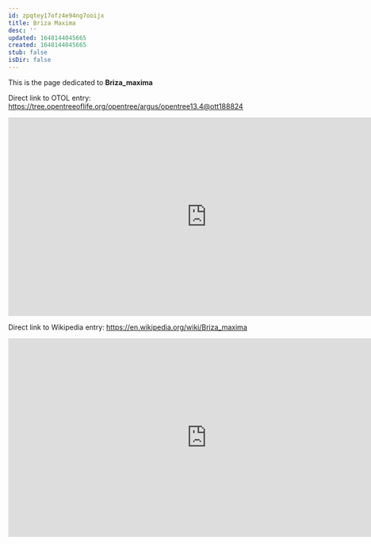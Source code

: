 ```yaml
---
id: zpqtey17ofz4e94ng7ooijx
title: Briza Maxima
desc: ''
updated: 1648144045665
created: 1648144045665
stub: false
isDir: false
---
```

This is the page dedicated to **Briza_maxima**


Direct link to OTOL entry: https://tree.opentreeoflife.org/opentree/argus/opentree13.4@ott188824



<html>
    <body>
    <iframe src="https://tree.opentreeoflife.org/opentree/argus/opentree13.4@ott188824"
    width="800" height="400" frameborder="0" allowfullscreen> </iframe>
    </body>
</html>
    


Direct link to Wikipedia entry: https://en.wikipedia.org/wiki/Briza_maxima



<html>
    <body>
    <iframe src="https://en.wikipedia.org/wiki/Briza_maxima"
    width="800" height="400" frameborder="0" allowfullscreen> </iframe>
    </body>
</html>
    
